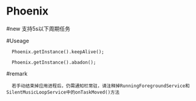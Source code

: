 # Phoenix

#new
        支持5s以下周期任务

#Useage
    
      Phoenix.getInstance().keepAlive();
      
      Phoenix.getInstance().abadon();
      
#remark
        
      若手动结束掉应用进程后，仍需通知栏常驻，请注释掉RunningForegroundService和SilentMusicLoopService中的onTaskMoved()方法
